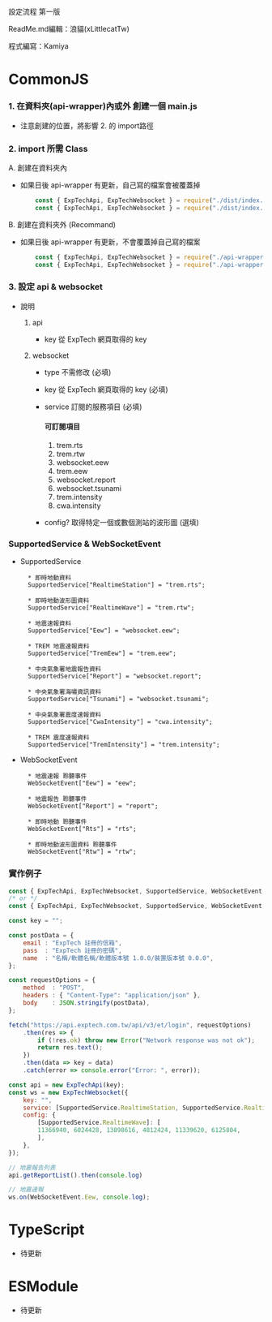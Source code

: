 #

設定流程 第一版

ReadMe.md編輯：浪貓(xLittlecatTw)

程式編寫：Kamiya

#

# CommonJS
### 1. 在資料夾(api-wrapper)內或外 創建一個 main.js
* 注意創建的位置，將影響 2. 的 import路徑

### 2. import 所需 Class

A. 創建在資料夾內 

* 如果日後 api-wrapper 有更新，自己寫的檔案會被覆蓋掉

    ```js
        const { ExpTechApi, ExpTechWebsocket } = require("./dist/index.js");
        const { ExpTechApi, ExpTechWebsocket } = require("./dist/index.min.js");
    ```

B. 創建在資料夾外 (Recommand) 

* 如果日後 api-wrapper 有更新，不會覆蓋掉自己寫的檔案

    ```js
        const { ExpTechApi, ExpTechWebsocket } = require("./api-wrapper/dist/index.js");
        const { ExpTechApi, ExpTechWebsocket } = require("./api-wrapper/dist/index.min.js");
    ```

### 3. 設定 api & websocket
        
* 說明
        
    1. api 
            
        * key 從 ExpTech 網頁取得的 key

    2. websocket
        *    type    不需修改  (必填)
        *    key     從 ExpTech 網頁取得的 key (必填)
        *    service 訂閱的服務項目 (必填)
             
                #### **可訂閱項目**
                1.    trem.rts
                2.    trem.rtw
                3.    websocket.eew
                4.    trem.eew
                5.    websocket.report
                6.    websocket.tsunami
                7.    trem.intensity
                8.    cwa.intensity
                
        *    config? 取得特定一個或數個測站的波形圖 (選填)

### SupportedService & WebSocketEvent

* SupportedService

        * 即時地動資料
        SupportedService["RealtimeStation"] = "trem.rts";
        
        * 即時地動波形圖資料
        SupportedService["RealtimeWave"] = "trem.rtw";
        
        * 地震速報資料
        SupportedService["Eew"] = "websocket.eew";
        
        * TREM 地震速報資料
        SupportedService["TremEew"] = "trem.eew";
        
        * 中央氣象署地震報告資料
        SupportedService["Report"] = "websocket.report";
        
        * 中央氣象署海嘯資訊資料
        SupportedService["Tsunami"] = "websocket.tsunami";
        
        * 中央氣象署震度速報資料
        SupportedService["CwaIntensity"] = "cwa.intensity";
        
        * TREM 震度速報資料
        SupportedService["TremIntensity"] = "trem.intensity";

* WebSocketEvent
    
        * 地震速報 聆聽事件
        WebSocketEvent["Eew"] = "eew";
        
        * 地震報告 聆聽事件
        WebSocketEvent["Report"] = "report";
        
        * 即時地動 聆聽事件
        WebSocketEvent["Rts"] = "rts";
        
        * 即時地動波形圖資料 聆聽事件
        WebSocketEvent["Rtw"] = "rtw";

### 實作例子  
```js
const { ExpTechApi, ExpTechWebsocket, SupportedService, WebSocketEvent } = require("./api-wrapper/dist/index.js");
/* or */
const { ExpTechApi, ExpTechWebsocket, SupportedService, WebSocketEvent } = require("./api-wrapper/dist/index.min.js");

const key = "";

const postData = {
    email : "ExpTech 註冊的信箱",
    pass  : "ExpTech 註冊的密碼",
    name  : "名稱/軟體名稱/軟體版本號 1.0.0/裝置版本號 0.0.0",
};

const requestOptions = {
    method  : "POST",
    headers : { "Content-Type": "application/json" },
    body    : JSON.stringify(postData),
};

fetch("https://api.exptech.com.tw/api/v3/et/login", requestOptions)
    .then(res => {
        if (!res.ok) throw new Error("Network response was not ok");
        return res.text();
    })
    .then(data => key = data)
    .catch(error => console.error("Error: ", error));

const api = new ExpTechApi(key);
const ws = new ExpTechWebsocket({
    key: "",
    service: [SupportedService.RealtimeStation, SupportedService.RealtimeWave],
    config: {
        [SupportedService.RealtimeWave]: [
        11366940, 6024428, 13898616, 4812424, 11339620, 6125804,
        ],
    },
});

// 地震報告列表
api.getReportList().then(console.log)

// 地震速報
ws.on(WebSocketEvent.Eew, console.log);
```

# TypeScript
* 待更新

# ESModule
* 待更新